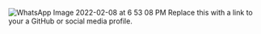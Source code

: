 ![WhatsApp Image 2022-02-08 at 6 53 08 PM](https://user-images.githubusercontent.com/101246744/157836041-0ed69bf1-e380-404c-a761-3b99dc2c1bfd.jpeg)
Replace this with a link to your a GitHub or social media profile.
